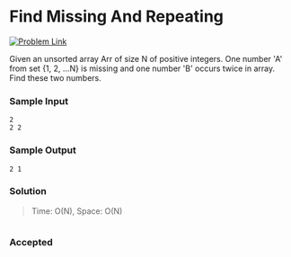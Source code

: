# Find Missing And Repeating

[![Problem Link](https://img.shields.io/badge/GeeksforGeeks-298D46?style=for-the-badge&logo=geeksforgeeks&logoColor=white)](https://practice.geeksforgeeks.org/problems/find-missing-and-repeating2512/1/#)

Given an unsorted array Arr of size N of positive integers. One number 'A' from set {1, 2, …N} is missing and one number 'B' occurs twice in array. Find these two numbers.

### Sample Input
```
2
2 2
```
### Sample Output
```
2 1
```

### Solution
> Time: O(N), Space: O(N)
```cpp
```

### Accepted

